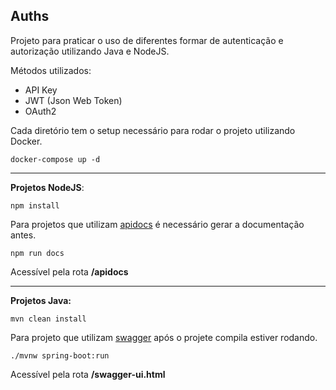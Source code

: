 ## Auths

Projeto para praticar o uso de diferentes formar de autenticação e autorização utilizando Java e NodeJS. 

Métodos utilizados: 

- API Key
- JWT (Json Web Token)
- OAuth2

Cada diretório tem o setup necessário para rodar o projeto utilizando Docker.

<pre><code>docker-compose up -d</code></pre>
<hr>

**Projetos NodeJS**:

<pre><code>npm install</code></pre>

Para projetos que utilizam <a href="https://apidocjs.com/">apidocs</a> é necessário gerar a documentação antes.

<pre><code>npm run docs</code></pre>

Acessível pela rota **/apidocs**

<hr>

**Projetos Java:**

<pre><code>mvn clean install</code></pre>

Para projeto que utilizam <a href="https://swagger.io/">swagger</a> após o projete compila estiver rodando.

<pre><code>./mvnw spring-boot:run</code></pre>

Acessível pela rota **/swagger-ui.html**
